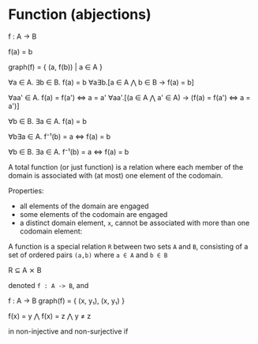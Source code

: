 # Function (abjections)

f : A -> B

f(a) = b

graph(f) = { (a, f(b)) | a ∈ A }

∀a ∈ A. ∃b ∈ B. f(a) = b
∀a∃b.[a ∈ A ⋀ b ∈ B -> f(a) = b]

∀aa' ∈ A. f(a) = f(a') <=> a = a'
∀aa'.[(a ∈ A ⋀ a' ∈ A) -> (f(a) = f(a') <=> a = a')]

∀b ∈ B. ∃a ∈ A. f(a) = b


∀b∃a ∈ A. f⁻¹(b) = a <=> f(a) = b

∀b ∈ B. ∃a ∈ A. f⁻¹(b) = a <=> f(a) = b



A total function (or just function) is a relation where each member of the domain is associated with (at most) one element of the codomain.

Properties:
- all elements of the domain are engaged
- some elements of the codomain are engaged
- a distinct domain element, `x`, cannot be associated with more than one codomain element: 


A function is a special relation `R` between two sets `A` and `B`, consisting of a set of ordered pairs `(a,b)` where `a ∈ A` and `b ∈ B`


R ⊆ A ⨯ B

denoted `f : A -> B`, and 

f : A -> B
graph(f) = { (x, y₁), (x, y₁) }

 f(x) = y ⋀ f(x) = z ⋀ y ≠ z

in non-injective and non-surjective if 
